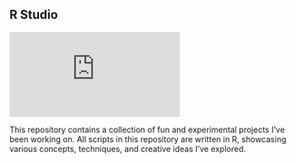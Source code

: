 ## R Studio
[![GitHub license](https://badgen.net/github/license/Naereen/Strapdown.js)](https://github.com/Naereen/StrapDown.js/blob/master/LICENSE)

This repository contains a collection of fun and experimental projects I’ve been working on. All scripts in this repository are written in R, showcasing various concepts, techniques, and creative ideas I’ve explored.
